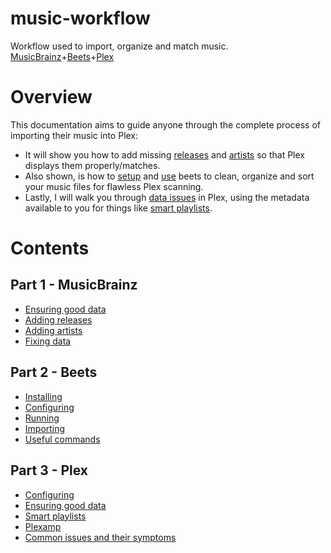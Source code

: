 # music-workflow
Workflow used to import, organize and match music. [MusicBrainz](https://musicbrainz.org/)+[Beets](https://beets.io/)+[Plex](https://www.plex.tv/)

# Overview
This documentation aims to guide anyone through the complete process of importing their music into Plex: 
- It will show you how to add missing [releases](musicbrainz/adding-a-release.md) and [artists](musicbrainz/adding-a-artist.md) so that Plex displays them properly/matches. 
- Also shown, is how to [setup](./beets/beets.md#config) and [use](./beets/beets.md#importing) beets to clean, organize and sort your music files for flawless Plex scanning. 
- Lastly, I will walk you through [data issues]() in Plex, using the metadata available to you for things like [smart playlists]().

# Contents
## Part 1 - MusicBrainz
- [Ensuring good data]()
- [Adding releases](./musicbrainz/adding-a-release.md)
- [Adding artists](./musicbrainz/adding-a-artist.md)
- [Fixing data]()
## Part 2 - Beets
- [Installing](./beets/beets.md#installation)
- [Configuring](./beets/beets.md#config)
- [Running](./beets/beets.md#running)
- [Importing](./beets/beets.md#importing)
- [Useful commands](./beets/beets.md#useful-commands)
## Part 3 - Plex
- [Configuring]()
- [Ensuring good data]()
- [Smart playlists]()
- [Plexamp]()
- [Common issues and their symptoms]()